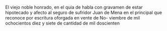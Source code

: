 El viejo noble honrado, en el quia de habla con gravamen de estar hipotecado y afecto al seguro de sufridor Juan de Mena en el principal que reconoce por escritura oforgada en vente de No- viembre de mil ochocientos diez y siete de cantidad de mil doscienten